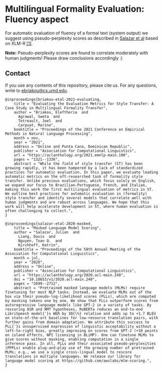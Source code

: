 # Multilingual Formality Evaluation: Fluency aspect

For automatic evaluation of fluency of a formal text (system output)
we suggest using pseudo-perplexity scores as described in [Salazar et al](https://aclanthology.org/2020.acl-main.240/)
based on XLM-R [[1]](https://aclanthology.org/2020.acl-main.747.pdf).

**Note:** Pseudo-perplexity scores are found to correlate moderately with human judgments! Please draw conclusions
accordingly :)

## Contact
If you use any contents of this repository, please cite us. For any questions, write to ebriakou@cs.umd.edu.

```
@inproceedings{briakou-etal-2021-evaluating,
    title = "Evaluating the Evaluation Metrics for Style Transfer: A Case Study in Multilingual Formality Transfer",
    author = "Briakou, Eleftheria  and
      Agrawal, Sweta  and
      Tetreault, Joel  and
      Carpuat, Marine",
    booktitle = "Proceedings of the 2021 Conference on Empirical Methods in Natural Language Processing",
    month = nov,
    year = "2021",
    address = "Online and Punta Cana, Dominican Republic",
    publisher = "Association for Computational Linguistics",
    url = "https://aclanthology.org/2021.emnlp-main.100",
    pages = "1321--1336",
    abstract = "While the field of style transfer (ST) has been growing rapidly, it has been hampered by a lack of standardized practices for automatic evaluation. In this paper, we evaluate leading automatic metrics on the oft-researched task of formality style transfer. Unlike previous evaluations, which focus solely on English, we expand our focus to Brazilian-Portuguese, French, and Italian, making this work the first multilingual evaluation of metrics in ST. We outline best practices for automatic evaluation in (formality) style transfer and identify several models that correlate well with human judgments and are robust across languages. We hope that this work will help accelerate development in ST, where human evaluation is often challenging to collect.",
}
```

```
@inproceedings{salazar-etal-2020-masked,
    title = "Masked Language Model Scoring",
    author = "Salazar, Julian  and
      Liang, Davis  and
      Nguyen, Toan Q.  and
      Kirchhoff, Katrin",
    booktitle = "Proceedings of the 58th Annual Meeting of the Association for Computational Linguistics",
    month = jul,
    year = "2020",
    address = "Online",
    publisher = "Association for Computational Linguistics",
    url = "https://aclanthology.org/2020.acl-main.240",
    doi = "10.18653/v1/2020.acl-main.240",
    pages = "2699--2712",
    abstract = "Pretrained masked language models (MLMs) require finetuning for most NLP tasks. Instead, we evaluate MLMs out of the box via their pseudo-log-likelihood scores (PLLs), which are computed by masking tokens one by one. We show that PLLs outperform scores from autoregressive language models like GPT-2 in a variety of tasks. By rescoring ASR and NMT hypotheses, RoBERTa reduces an end-to-end LibriSpeech model{'}s WER by 30{\%} relative and adds up to +1.7 BLEU on state-of-the-art baselines for low-resource translation pairs, with further gains from domain adaptation. We attribute this success to PLL{'}s unsupervised expression of linguistic acceptability without a left-to-right bias, greatly improving on scores from GPT-2 (+10 points on island effects, NPI licensing in BLiMP). One can finetune MLMs to give scores without masking, enabling computation in a single inference pass. In all, PLLs and their associated pseudo-perplexities (PPPLs) enable plug-and-play use of the growing number of pretrained MLMs; e.g., we use a single cross-lingual model to rescore translations in multiple languages. We release our library for language model scoring at https://github.com/awslabs/mlm-scoring.",
}
```
